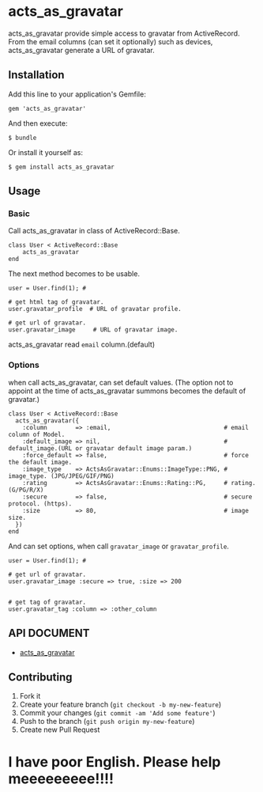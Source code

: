 # acts_as_gravatar

acts\_as\_gravatar provide simple access to gravatar from ActiveRecord.
From the email columns (can set it optionally) such as devices, acts_as_gravatar generate a URL of gravatar.

## Installation

Add this line to your application's Gemfile:

    gem 'acts_as_gravatar'

And then execute:

    $ bundle

Or install it yourself as:

    $ gem install acts_as_gravatar

## Usage

### Basic
Call acts\_as\_gravatar in class of ActiveRecord::Base.

```
class User < ActiveRecord::Base
    acts_as_gravatar
end
```

The next method becomes to be usable.

```
user = User.find(1); #

# get html tag of gravatar.
user.gravatar_profile  # URL of gravatar profile.

# get url of gravatar. 
user.gravatar_image     # URL of gravatar image.

```
acts\_as\_gravatar read `email` column.(default)

### Options
when call acts\_as\_gravatar, can set default values.
(The option not to appoint at the time of acts_as_gravatar summons becomes the default of gravatar.)
```
class User < ActiveRecord::Base
  acts_as_gravatar({
    :column        => :email,                                # email column of Model.
    :default_image => nil,                                   # default_image.(URL or gravatar default image param.)
    :force_default => false,                                 # force the default image.
    :image_type    => ActsAsGravatar::Enums::ImageType::PNG, # image_type. (JPG/JPEG/GIF/PNG)
    :rating        => ActsAsGravatar::Enums::Rating::PG,     # rating. (G/PG/R/X)
    :secure        => false,                                 # secure protocol. (https).
    :size          => 80,                                    # image size.
  })
end
```

And can set options, when call `gravatar_image` or `gravatar_profile`.

```
user = User.find(1); #

# get url of gravatar.
user.gravatar_image :secure => true, :size => 200


# get tag of gravatar.
user.gravatar_tag :column => :other_column
```

## API DOCUMENT

* [acts_as_gravatar](http://rubydoc.info/github/alfa-jpn/acts_as_gravatar/frames)

## Contributing

1. Fork it
2. Create your feature branch (`git checkout -b my-new-feature`)
3. Commit your changes (`git commit -am 'Add some feature'`)
4. Push to the branch (`git push origin my-new-feature`)
5. Create new Pull Request

# I have poor English. Please help meeeeeeeee!!!!
